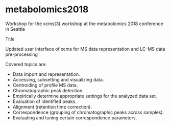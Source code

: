 # metabolomics2018
Workshop for the xcms(3) workshop at the metabolomics 2018 conference in Seattle

Title

Updated user interface of xcms for MS data representation and LC-MS data
pre-processing


Covered topics are:
- Data import and representation.
- Accessing, subsetting and visualizing data.
- Centroiding of profile MS data.
- Chromatographic peak detection.
- Empirically determine appropriate settings for the analyzed data set.
- Evaluation of identified peaks.
- Alignment (retention time correction).
- Correspondence (grouping of chromatographic peaks across samples).
- Evaluating and tuning certain correspondence parameters.
